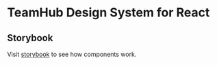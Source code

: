 # TeamHub Design System for React

## Storybook

Visit [storybook](https://teamhub-design-system.web.app/) to see how components
work.

